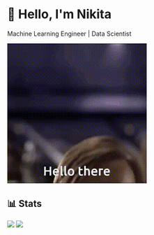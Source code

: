 # 👋 Hello, I'm Nikita

Machine Learning Engineer | Data Scientist

![Fake](hello-there.gif)

## 📊 Stats
![](https://github-profile-summary-cards.vercel.app/api/cards/most-commit-language?username=Nikindrik&theme=tokyonight)
![](https://github-profile-summary-cards.vercel.app/api/cards/profile-details?username=Nikindrik&theme=tokyonight)
